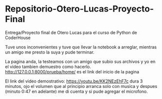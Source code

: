 # Repositorio-Otero-Lucas-Proyecto-Final
Entrega/Proyecto final de Otero Lucas para el curso de Python de CoderHouse

Tuve unos inconvenientes y tuve que llevar la notebook a arreglar, mientras un amigo me presto la suya y pude terminar.

La pagina anda, la testeamos con un amigo que subio sus archivos y yo en el video tambien demuestro como hacerlo.
http://127.0.0.1:8000/prueba/home/ es el link del inicio de la pagina

El link del video demostrativo: https://youtu.be/KK2NEzEhF7c dura 3 minutos, ojo el volumen que al principio arranca solo con musica y despues (minuto 0:47 en adelante) me di cuenta y si pude agregar el microfono.
